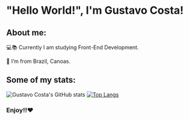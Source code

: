 # "Hello World!", I'm Gustavo Costa!

## About me:

:computer::books: Currently I am studying Front-End Development.

:house_with_garden: I’m from Brazil, Canoas.

## Some of my stats:

![Gustavo Costa's GitHub stats](https://github-readme-stats.vercel.app/api?username=gustavo-costa-code&show_icons=true&theme=merko)
[![Top Langs](https://github-readme-stats.vercel.app/api/top-langs/?username=gustavo-costa-code&theme=merko)](https://github.com/gustavo-costa-code/github-readme-stats)
### Enjoy!!:heart:
